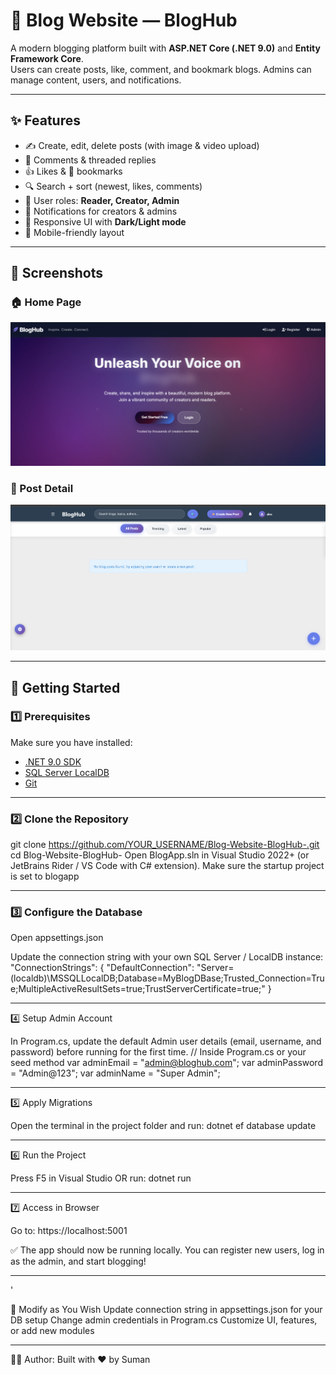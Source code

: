 # 📝 Blog Website — BlogHub  

A modern blogging platform built with **ASP.NET Core (.NET 9.0)** and **Entity Framework Core**.  
Users can create posts, like, comment, and bookmark blogs. Admins can manage content, users, and notifications.  

---

## ✨ Features  
- ✍️ Create, edit, delete posts (with image & video upload)  
- 💬 Comments & threaded replies  
- 👍 Likes & 🔖 bookmarks  
- 🔍 Search + sort (newest, likes, comments)  
- 👥 User roles: **Reader, Creator, Admin**  
- 🔔 Notifications for creators & admins  
- 🎨 Responsive UI with **Dark/Light mode**  
- 📱 Mobile-friendly layout  

---

## 📸 Screenshots  

### 🏠 Home Page  
![Home Page](docs/assets/home.png)  

### 📄 Post Detail  
![Post Detail](docs/assets/post.png)  

---

## 🚀 Getting Started  

### 1️⃣ Prerequisites  
Make sure you have installed:  
- [.NET 9.0 SDK](https://dotnet.microsoft.com/download)  
- [SQL Server LocalDB](https://learn.microsoft.com/en-us/sql/database-engine/configure-windows/sql-server-express-localdb)  
- [Git](https://git-scm.com/)  

---

### 2️⃣ Clone the Repository  

git clone https://github.com/YOUR_USERNAME/Blog-Website-BlogHub-.git
cd Blog-Website-BlogHub-
Open BlogApp.sln in Visual Studio 2022+ (or JetBrains Rider / VS Code with C# extension).
Make sure the startup project is set to blogapp

---

### 3️⃣ Configure the Database

Open appsettings.json

Update the connection string with your own SQL Server / LocalDB instance:
"ConnectionStrings": {
  "DefaultConnection": "Server=(localdb)\\MSSQLLocalDB;Database=MyBlogDBase;Trusted_Connection=True;MultipleActiveResultSets=true;TrustServerCertificate=true;"
}

---

4️⃣ Setup Admin Account

In Program.cs, update the default Admin user details (email, username, and password) before running for the first time.
// Inside Program.cs or your seed method
var adminEmail = "admin@bloghub.com";
var adminPassword = "Admin@123";
var adminName = "Super Admin";

---

5️⃣ Apply Migrations

Open the terminal in the project folder and run:
dotnet ef database update

---
6️⃣ Run the Project

Press F5 in Visual Studio OR run:
dotnet run

---

7️⃣ Access in Browser

Go to:
https://localhost:5001

✅ The app should now be running locally. You can register new users, log in as the admin, and start blogging!

---
'

🔧 Modify as You Wish
Update connection string in appsettings.json for your DB setup
Change admin credentials in Program.cs
Customize UI, features, or add new modules

---

👨‍💻 Author: Built with ❤️ by Suman
